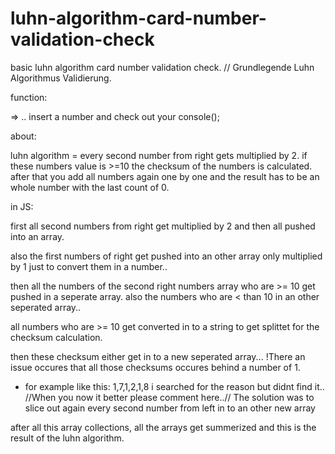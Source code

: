 # luhn-algorithm-card-number-validation-check
basic luhn algorithm card number validation check. // Grundlegende Luhn Algorithmus Validierung.

function:

=> .. insert a number and check out your console();


about:

luhn algorithm = every second number from right gets multiplied by 2.
if these numbers value is >=10  the checksum of the numbers is calculated.
after that you add all numbers again one by one and the result has to be an whole number 
with the last count of 0.

in JS:

first all second numbers from right get multiplied by 2 and then all pushed into an array.

also the first numbers of right get pushed into an other array only multiplied by 1 just to convert them in a number..


then all the numbers of the second right numbers array who are >= 10 get pushed in a seperate array.
also the numbers who are < than 10 in an other seperated array..

all numbers who are >= 10 get converted in to a string to get splittet for the checksum calculation.

then these checksum either get in to a new seperated array...
!There an issue occures that all those checksums occures behind a number of 1.
- for example like this: 1,7,1,2,1,8 
i searched for the reason but didnt find it.. //When you now it better please comment here..//
The solution was to slice out again every second number from left in to an other new array

after all this array collections, all the arrays get summerized and this is the result of the luhn algorithm.


